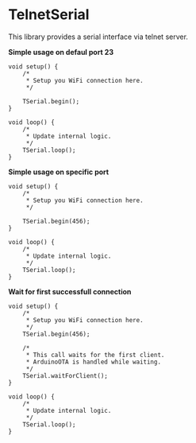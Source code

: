 # TelnetSerial

This library provides a serial interface via telnet server.

**Simple usage on defaul port 23**
```Arduino
void setup() {
    /*
     * Setup you WiFi connection here.
     */
     
    TSerial.begin();
}

void loop() {
    /*
     * Update internal logic.
     */
    TSerial.loop();
}
```

**Simple usage on specific port**
```Arduino
void setup() {
    /*
     * Setup you WiFi connection here.
     */
     
    TSerial.begin(456);
}

void loop() {
    /*
     * Update internal logic.
     */
    TSerial.loop();
}
```

**Wait for first successfull connection**
```Arduino
void setup() {
    /*
     * Setup you WiFi connection here.
     */
    TSerial.begin(456);
    
    /*
     * This call waits for the first client.
     * ArduinoOTA is handled while waiting.
     */
    TSerial.waitForClient();
}

void loop() {
    /*
     * Update internal logic.
     */
    TSerial.loop();
}
```
